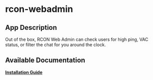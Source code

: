 # rcon-webadmin

## App Description

Out of the box, RCON Web Admin can check users for high ping, VAC status, or filter the chat for you around the clock.

## Available Documentation

[**Installation Guide**](charts/stable/rcon-webadmin/installation)

